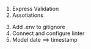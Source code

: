 1. Express Validation
2. Assotiations
<!-- 3. Delete views -->
3. Add .env to gitignore
4. Connect and configure linter
5. Model date ==> timestamp
   <!-- 7. sequelize-cli move to dependencies -->
   <!-- 8. Provide node version in package json -->
